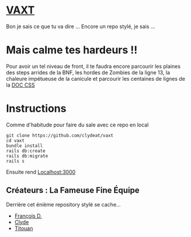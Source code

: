 # <a href="https://vaxt.herokuapp.com">VAXT</a>

Bon je sais ce que tu va dire ... Encore un repo stylé, je sais ... 

# Mais calme tes hardeurs !! 

Pour avoir un tel niveau de front, il te faudra encore parcourir les plaines des steps arrides de la BNF, les hordes de Zombies de la ligne 13, la chaleure impétueuse de la canicule et parcourir les centaines de lignes de la <a href="https://developer.mozilla.org/fr/docs/Web/CSS/Reference">DOC CSS</a>

# Instructions # 
Comme d'habitude pour faire du sale avec ce repo en local 
```
git clone https://github.com/clydeat/vaxt
cd vaxt
bundle install 
rails db:create
rails db:migrate
rails s
```
Ensuite rend 
<a href="http://localhost:3000">Localhost:3000</a>
## Créateurs : La Fameuse Fine Équipe ##
Derrière cet énième repository stylé se cache...
* <a href="https://github.com/TheFSilver">François D.</a>
* <a href="https://github.com/clydeat">Clyde</a>
* <a href="https://github.com/Titouax">Titouan</a>

